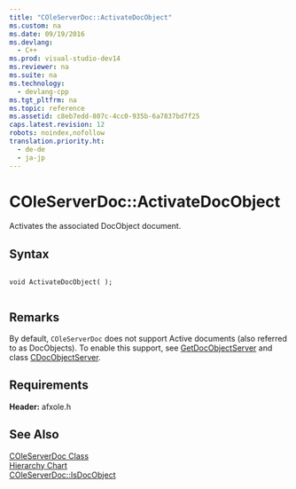 ```yaml
---
title: "COleServerDoc::ActivateDocObject"
ms.custom: na
ms.date: 09/19/2016
ms.devlang: 
  - C++
ms.prod: visual-studio-dev14
ms.reviewer: na
ms.suite: na
ms.technology: 
  - devlang-cpp
ms.tgt_pltfrm: na
ms.topic: reference
ms.assetid: c8eb7edd-807c-4cc0-935b-6a7837bd7f25
caps.latest.revision: 12
robots: noindex,nofollow
translation.priority.ht: 
  - de-de
  - ja-jp
---
```

# COleServerDoc::ActivateDocObject
Activates the associated DocObject document.  
  
## Syntax  
  
```  
  
void ActivateDocObject( );  
  
```  
  
## Remarks  
 By default, `COleServerDoc` does not support Active documents (also referred to as DocObjects). To enable this support, see [GetDocObjectServer](../vs140/COleServerDoc--GetDocObjectServer.md) and class [CDocObjectServer](../vs140/CDocObjectServer-Class.md).  
  
## Requirements  
 **Header:** afxole.h  
  
## See Also  
 [COleServerDoc Class](../vs140/COleServerDoc-Class.md)   
 [Hierarchy Chart](../vs140/Hierarchy-Chart.md)   
 [COleServerDoc::IsDocObject](../vs140/COleServerDoc--IsDocObject.md)